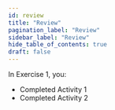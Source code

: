 ```yaml
---
id: review
title: "Review"
pagination_label: "Review"
sidebar_label: "Review"
hide_table_of_contents: true
draft: false
---
```


In Exercise 1, you:

* Completed Activity 1
* Completed Activity 2